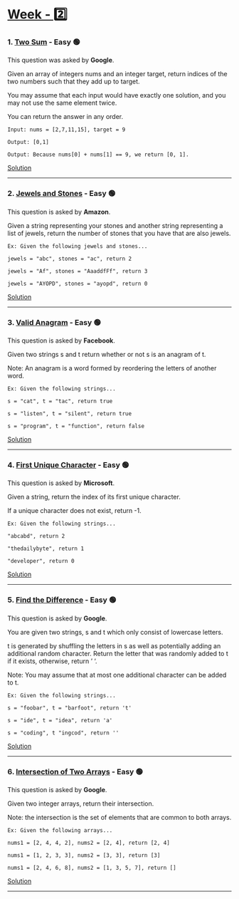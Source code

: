 # [Week - 2️⃣](https://github.com/AlbusDracoSam/DailyByte/tree/main/Week%20-%202%20Hash%20Maps)

### 1. [Two Sum](https://leetcode.com/problems/two-sum/) - Easy 🟢

This question was asked by **Google**.

Given an array of integers nums and an integer target, return indices of the two numbers such that they add up to target.

You may assume that each input would have exactly one solution, and you may not use the same element twice.

You can return the answer in any order.

    Input: nums = [2,7,11,15], target = 9
    
    Output: [0,1]
    
    Output: Because nums[0] + nums[1] == 9, we return [0, 1].

[Solution](https://github.com/AlbusDracoSam/DailyByte/blob/main/Week%20-%202%20Hash%20Maps/1.%20Two%20Sum.java)

***

### 2. [Jewels and Stones](https://leetcode.com/problems/jewels-and-stones/) - Easy 🟢

This question is asked by **Amazon**. 

Given a string representing your stones and another string representing a list of jewels, return the number of stones that you have that are also jewels. 

    Ex: Given the following jewels and stones...
    
    jewels = "abc", stones = "ac", return 2
    
    jewels = "Af", stones = "AaaddfFf", return 3
    
    jewels = "AYOPD", stones = "ayopd", return 0
    
[Solution](https://github.com/AlbusDracoSam/DailyByte/blob/main/Week%20-%202%20Hash%20Maps/2.%20Jewels%20and%20Stones.java)

***

### 3. [Valid Anagram](https://leetcode.com/problems/valid-anagram/) - Easy 🟢

This question is asked by **Facebook**.

Given two strings s and t return whether or not s is an anagram of t. 

Note: An anagram is a word formed by reordering the letters of another word. 

    Ex: Given the following strings...
    
    s = "cat", t = "tac", return true
    
    s = "listen", t = "silent", return true
    
    s = "program", t = "function", return false
    
[Solution](https://github.com/AlbusDracoSam/DailyByte/blob/main/Week%20-%202%20Hash%20Maps/3.%20Valid%20Anagram.java)

***

### 4. [First Unique Character](https://leetcode.com/problems/first-unique-character-in-a-string/) - Easy 🟢

This question is asked by **Microsoft**.

Given a string, return the index of its first unique character.

If a unique character does not exist, return -1. 

    Ex: Given the following strings...
    
    "abcabd", return 2
    
    "thedailybyte", return 1
    
    "developer", return 0
    
[Solution](https://github.com/AlbusDracoSam/DailyByte/blob/main/Week%20-%202%20Hash%20Maps/4.%20First%20Unique%20Character.java)

***

### 5. [Find the Difference](https://leetcode.com/problems/find-the-difference/) - Easy 🟢

This question is asked by **Google**.

You are given two strings, s and t which only consist of lowercase letters.

t is generated by shuffling the letters in s as well as potentially adding an additional random character. Return the letter that was randomly added to t if it exists, otherwise, return ’ ‘. 

Note: You may assume that at most one additional character can be added to t. 

    Ex: Given the following strings...
    
    s = "foobar", t = "barfoot", return 't'
    
    s = "ide", t = "idea", return 'a'
    
    s = "coding", t "ingcod", return ''
    
[Solution](https://github.com/AlbusDracoSam/DailyByte/blob/main/Week%20-%202%20Hash%20Maps/5.%20Find%20the%20Difference.java)

***

### 6. [Intersection of Two Arrays](https://leetcode.com/problems/intersection-of-two-arrays/) - Easy 🟢

This question is asked by **Google**.

Given two integer arrays, return their intersection. 

Note: the intersection is the set of elements that are common to both arrays. 

    Ex: Given the following arrays...
    
    nums1 = [2, 4, 4, 2], nums2 = [2, 4], return [2, 4]
    
    nums1 = [1, 2, 3, 3], nums2 = [3, 3], return [3]
    
    nums1 = [2, 4, 6, 8], nums2 = [1, 3, 5, 7], return []
    
[Solution](https://github.com/AlbusDracoSam/DailyByte/blob/main/Week%20-%202%20Hash%20Maps/6.%20Intersection%20of%20Two%20Arrays.java)
    
***





